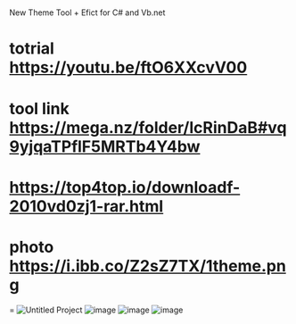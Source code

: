 # 
New Theme Tool + Efict for C# and Vb.net

totrial 
https://youtu.be/ftO6XXcvV00
==========================
tool link
https://mega.nz/folder/lcRinDaB#vq9yjqaTPflF5MRTb4Y4bw
=
https://top4top.io/downloadf-2010vd0zj1-rar.html
=
photo
https://i.ibb.co/Z2sZ7TX/1theme.png
=
=
![Untitled Project](https://user-images.githubusercontent.com/74623428/147161459-2df8aed4-15a7-4bef-ba75-d7aa8bb3ca4a.gif)
![image](https://user-images.githubusercontent.com/74623428/147161068-161cf72d-8fdf-4a1d-901d-086b8d629de0.png)
![image](https://user-images.githubusercontent.com/74623428/147161096-7a63a908-34cf-4bc8-8707-705331d216c5.png)
![image](https://user-images.githubusercontent.com/74623428/147161112-7bcb834f-f964-4a48-9f6b-2eb32b76c3f7.png)

